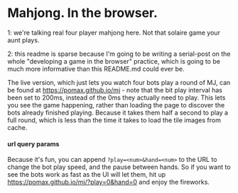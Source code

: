 # Mahjong. In the browser.

1: we're talking real four player mahjong here. Not that solaire game your aunt plays.

2: this readme is sparse because I'm going to be writing a serial-post on the whole "developing a game in the browser" practice, which is going to be much more informative than this README.md could ever be.

The live version, which just lets you watch four bots play a round of MJ, can be found at https://pomax.github.io/mj - note that the bit play interval has been set to 200ms, instead of the 0ms they actually need to play. This lets you see the game happening, rather than loading the page to discover the bots already finished playing. Because it takes them half a second to play a full round, which is less than the time it takes to load the tile images from cache.

#### url query params

Because it's fun, you can append `?play=<num>&hand=<num>` to the URL to change the bot play speed, and the pause between hands. So if you want to see the bots work as fast as the UI will let them, hit up https://pomax.github.io/mj/?play=0&hand=0 and enjoy the fireworks.

